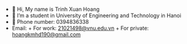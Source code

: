 - 👋 Hi, My name is Trinh Xuan Hoang
- 👀 I’m a student in University of Engineering and Technology in Hanoi
- 💞️ Phone number: 0394836338
- Email:
      + For work: 21021498@vnu.edu.vn
      + For private: hoangkmhd190@gmail.com

<!---
RamseyTrinh/RamseyTrinh is a ✨ special ✨ repository because its `README.md` (this file) appears on your GitHub profile.
You can click the Preview link to take a look at your changes.
--->
